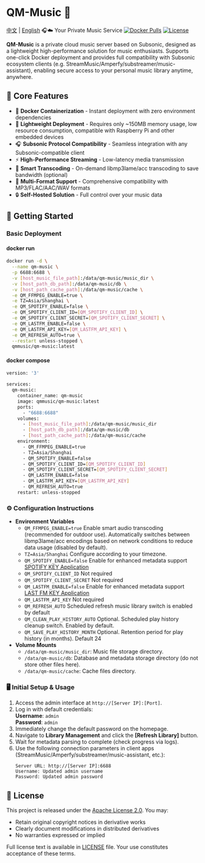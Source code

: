# QM-Music 🎵
[中文](README.md) | [English](README.en.md)
🎧☁️ Your Private Music Service
[![Docker Pulls](https://img.shields.io/docker/pulls/qmmusic/qm-music)](https://hub.docker.com/r/qmmusic/qm-music)
[![License](https://img.shields.io/badge/License-Apache%202.0-blue.svg)](https://www.apache.org/licenses/LICENSE-2.0)

**QM-Music** is a private cloud music server based on Subsonic, designed as a lightweight high-performance solution for music enthusiasts. Supports one-click Docker deployment and provides full compatibility with Subsonic ecosystem clients (e.g. StreamMusic/Amperfy/substreamer/music-assistant), enabling secure access to your personal music library anytime, anywhere.


## 🌟 Core Features

- 🐳 **Docker Containerization** - Instant deployment with zero environment dependencies
- 🌱 **Lightweight Deployment** - Requires only ~150MB memory usage, low resource consumption, compatible with Raspberry Pi and other embedded devices
- 🎧 **Subsonic Protocol Compatibility** - ​​Seamless integration with any Subsonic-compatible client​​
- ⚡ **High-Performance Streaming** - Low-latency media transmission
- 🔄 **Smart Transcoding** - On-demand libmp3lame/acc transcoding to save bandwidth (optional)
- 📁 **Multi-Format Support** - Comprehensive compatibility with MP3/FLAC/AAC/WAV formats
- 🔒 **Self-Hosted Solution** - Full control over your music data

## 🚀 Getting Started

### Basic Deployment
#### docker run
```bash
docker run -d \
  --name qm-music \
  -p 6688:6688 \
  -v [host_music_file_path]:/data/qm-music/music_dir \
  -v [host_path_db_path]:/data/qm-music/db \
  -v [host_path_cache_path]:/data/qm-music/cache \
  -e QM_FFMPEG_ENABLE=true \
  -e TZ=Asia/Shanghai \
  -e QM_SPOTIFY_ENABLE=false \
  -e QM_SPOTIFY_CLIENT_ID=[QM_SPOTIFY_CLIENT_ID] \
  -e QM_SPOTIFY_CLIENT_SECRET=[QM_SPOTIFY_CLIENT_SECRET] \
  -e QM_LASTFM_ENABLE=false \
  -e QM_LASTFM_API_KEY=[QM_LASTFM_API_KEY] \
  -e QM_REFRESH_AUTO=true \
  --restart unless-stopped \
  qmmusic/qm-music:latest
```
#### docker compose
```bash
version: '3'

services:
  qm-music:
    container_name: qm-music
    image: qmmusic/qm-music:latest
    ports:
      - "6688:6688"
    volumes:
      - [host_music_file_path]:/data/qm-music/music_dir
      - [host_path_db_path]:/data/qm-music/db
      - [host_path_cache_path]:/data/qm-music/cache 
    environment:
      - QM_FFMPEG_ENABLE=true
      - TZ=Asia/Shanghai
      - QM_SPOTIFY_ENABLE=false
      - QM_SPOTIFY_CLIENT_ID=[QM_SPOTIFY_CLIENT_ID]
      - QM_SPOTIFY_CLIENT_SECRET=[QM_SPOTIFY_CLIENT_SECRET]
      - QM_LASTFM_ENABLE=false
      - QM_LASTFM_API_KEY=[QM_LASTFM_API_KEY]
      - QM_REFRESH_AUTO=true
    restart: unless-stopped
```

### ⚙️ Configuration Instructions
- **Environment Variables**
    - `QM_FFMPEG_ENABLE=true` Enable smart audio transcoding (recommended for outdoor use). Automatically switches between libmp3lame/acc encodings based on network conditions to reduce data usage (disabled by default).
    - `TZ=Asia/Shanghai` Configure according to your timezone.
    - `QM_SPOTIFY_ENABLE=false` Enable for enhanced metadata support [SPOTIFY KEY Application](https://developer.spotify.com/documentation/web-api)
    - `QM_SPOTIFY_CLIENT_ID` Not required
    - `QM_SPOTIFY_CLIENT_SECRET` Not required
    - `QM_LASTFM_ENABLE=false` Enable for enhanced metadata support [LAST FM KEY Application](https://www.last.fm/api#getting-started)
    - `QM_LASTFM_API_KEY` Not required
    - `QM_REFRESH_AUTO` Scheduled refresh music library switch is enabled by default
    - `QM_CLEAN_PLAY_HISTORY_AUTO` Optional. Scheduled play history cleanup switch. Enabled by default.
	- `QM_SAVE_PLAY_HISTORY_MONTH` Optional. Retention period for play history (in months). Default 24
- **Volume Mounts**
    - `/data/qm-music/music_dir`: Music file storage directory.
    - `/data/qm-music/db`: Database and metadata storage directory (do not store other files here).
    - `/data/qm-music/cache`: Cache files directory.

### 🖥️ Initial Setup & Usage
1. Access the admin interface at `http://[Server IP]:[Port]`.
2. Log in with default credentials:  
   **Username**: `admin`  
   **Password**: `admin`
3. Immediately change the default password on the homepage.
4. Navigate to **Library Management** and click the **[Refresh Library]** button.
5. Wait for metadata parsing to complete (check progress via logs).
6. Use the following connection parameters in client apps (StreamMusic/Amperfy/substreamer/music-assistant, etc.):
   ```properties
   Server URL: http://[Server IP]:6688
   Username: Updated admin username
   Password: Updated admin password
   
## 📜 License
This project is released under the [Apache License 2.0](https://www.apache.org/licenses/LICENSE-2.0). You may:
- Retain original copyright notices in derivative works
- Clearly document modifications in distributed derivatives
- No warranties expressed or implied

Full license text is available in [LICENSE](LICENSE) file. Your use constitutes acceptance of these terms.